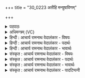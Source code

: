 +++
title = "30_0223 अतीहि मन्युषाविणम्"

+++
<details><summary>पदपाठः</summary>

अ꣡ति꣢꣯। इ꣣हि। मन्युषावि꣡ण꣢म्। म꣣न्यु। सावि꣡न꣢म्। सु꣣षुवाँ꣡स꣢म्। उ꣡प꣢꣯। आ। ई꣣रय। अस्य꣢। रा꣣तौ꣢। सु꣣त꣢म्। पि꣣ब। २२३।
</details>

<details><summary>अधिमन्त्रम् (VC)</summary>

- इन्द्रः
- मेधातिथिः काण्वः
- गायत्री
- षड्जः
- ऐन्द्रं काण्डम्
</details>

<details><summary>हिन्दी : आचार्य रामनाथ वेदालंकार - विषयः</summary>

प्रथम मन्त्र में यह कहा गया है कि इन्द्र किससे सोमरस का पान करे।
</details>

<details><summary>हिन्दी : आचार्य रामनाथ वेदालंकार - पदार्थः</summary>

पदार्थान्वय -  प्रथम—अध्यात्म-पक्ष में। हे इन्द्र परमात्मन् ! आप (मन्युषाविणम्) जो उदासीन भाव से अर्थात् हृदय में प्रीति रखे बिना उपासना करता है, उसे (अति इहि) लाँघ जाइये। (सुषुवांसम्) हार्दिक प्रीति से उपासनारस अभिषुत करनेवाले को (उप-आ-ईरय) अपने समीप ले आइये। (अस्य) इस यजमान के (रातौ) आत्म-समर्पण-प्रवृत्त होने पर (सुतम्) अभिषुत श्रद्धा रस का (पिब) पान कीजिए ॥ द्वितीय—राजा के पक्ष में। हे इन्द्र राजन् ! आप (मन्युषाविणम्) क्रोध उगलनेवाले दुष्ट शत्रु को (अति-इहि)पराजित कीजिए। (सुषुवांसम्) कर-प्रदानरूप सोमयाग करनेवाले प्रजाजन को (उप-आ-ईरय) प्राप्त होकर शुभ कर्मों में प्रेरित कीजिए। (अस्य) इस प्रजाजन के (रातौ) कर-प्रदान के प्रवृत्त होने पर (सुतम्) दिये हुए कर को (पिब) स्वीकार कीजिए। और स्वीकार करके उसे सहस्रगुणित रूप में प्रजा-कल्याण के कार्य में ही व्यय कर दीजिए, जैसे सूर्य भूमिष्ठ रसों को सहस्रगुणित रूप में बरसा देने के लिए ही ग्रहण करता है ॥ तृतीय—अध्ययनाध्यापन के पक्ष में। हे इन्द्र ! विद्युत् के समान तीव्र बुद्धिवाले विद्यार्थी ! तू (मन्युषाविणम्) क्रोध, द्वेष आदि से विद्यादान करनेवाले गुरु को (अति-इहि) त्याग दे, उसके पास विद्या पढ़ने के लिए मत जा। (सुषुवांसम्) प्रेम से विद्यादान करनेवाले के पास ही (उप-आ-ईरय) पहुँचकर विद्या पढ़ने के लिए प्रार्थना कर। (अस्य) उस गुरु के (रातौ) विद्यादान के प्रवृत्त होने पर (सुतम्) ज्ञानरस को (पिब) पी । इससे यह अभिप्राय सूचित होता है कि अध्यापक को छात्रों के प्रति दिव्य मन रखते हुए रमण-पद्धति से पढ़ाना चाहिए। अथर्ववेद में छात्रों की ओर से आचार्य को कहा गया है कि हे वाणी के अधिपति तथा विद्याधन के स्वामी आचार्यप्रवर ! आप दिव्य मन के साथ हमारे बीच में पुनः-पुनः आइये और ऐसी रमण-पद्धति से हमें विद्यादान दीजिए कि सुना हुआ शास्त्र कभी भूलें नहीं (अथ० १।१।२) ॥१॥ इस मन्त्र में श्लेषालङ्कार है ॥१॥
</details>

<details><summary>हिन्दी : आचार्य रामनाथ वेदालंकार - भावार्थः</summary>

भावार्थ -  परमेश्वर उसके श्रद्धारस को स्वीकार नहीं करता, जो उदासीन मन से देता है। राजा भी शत्रु को नहीं, अपितु कर (टैक्स) देनेवाले प्रजाजन को ही बढ़ाता है। गुरुओं को भी सरल पद्धति से और प्रेमपूर्वक ही छात्रों को पढ़ाना चाहिए, जटिल पद्धति से तथा क्रोध-विद्वेष आदि के वशीभूत होकर नहीं ॥१॥
</details>

<details><summary>संस्कृत : आचार्य रामनाथ वेदालंकार - विषयः</summary>

अथेन्द्रः कस्य सोमरसं पिबेदित्याह।
</details>

<details><summary>संस्कृत : आचार्य रामनाथ वेदालंकार - पदार्थः</summary>

पदार्थान्वय -  प्रथमः—अध्यात्मपरः। हे इन्द्र परमेश्वर ! त्वम् (मन्युषाविणम्२) यो मन्युना उन्मनस्त्वेन हार्दिकप्रीतिराहित्येन सुनोति उपास्ते तम् (अति इहि) अतिक्रम्य गच्छ। (सुषुवांसम्) हार्दिकप्रीत्या उपासनारसमभिषुतवन्तम्। षुञ् अभिषवे, लिटः क्वसुः। (उप-आ-ईरय) स्वान्तिके आनय। ईर गतौ कम्पने च, ण्यन्तः। अस्य यजमानस्य (रातौ) आत्मसमर्पणे प्रवृत्ते सति (सुतम्) अभिषुतम् श्रद्धारसम् (पिब) आस्वादय ॥ अथ द्वितीयः—राष्ट्रपरः। हे इन्द्र राजन् ! त्वम् (मन्युषाविणम्) क्रोधोद्वमितारं दुष्टशत्रुम् (अति-इहि) पराजयस्व। (सुषुवांसम्) करप्रदानरूपं सोमसवनं कृतवन्तं प्रजाजनम् (उप-आ-ईरय) उपेत्य शुभकर्मसु प्रेरय। (अस्य) प्रजाजनस्य (रातौ) करप्रदाने प्रवृत्ते सति (सुतम्) अभिषुतं करम् (पिब) स्वीकुरु, स्वीकृत्य च “प्रजानामेव भूत्यर्थं स ताभ्यो बलिमग्रहीत्। “सहस्रगुणमुत्स्रष्टुमादत्ते हि रसं रविः” (रघु० १।१८) इति न्यायेन सहस्रगुणं कृत्वा प्रजाहितायैव व्ययस्व ॥ अथ तृतीयः—अध्ययनाध्यापनपरः। हे इन्द्र विद्युद्वत्तीव्रबुद्धे विद्यैश्वर्यजिज्ञासो विद्यार्थिन्३ ! त्वम् (मन्युषाविणम्) मन्युना कोपविद्वेषादिना सुनोति विद्यां ददाति यस्तं गुरुम् (अति-इहि) अतिक्रमस्व, तत्सकाशे विद्यामध्येतुं मा यासीः। (सुषुवांसम्) यः प्रेम्णा विद्यां ददाति तम् (उप-आ-ईरय) उपेत्य विद्यां दातुं प्रार्थय। (अस्य) प्रेम्णा विद्यादातुः गुरोः (रातौ) विद्यादाने प्रवृत्ते (सुतं) ज्ञानरसं (पिब) आस्वादय। देवेन मनसा रमणपद्धत्या च छात्राणामध्यापनमुचितमिति भावः। यथाह श्रुतिः—“पुन॒रेहि॑ वाचस्पते दे॒वेन॒ मन॑सा स॒ह। वसो॑ष्पते॒ निर॑मय॒ मय्ये॒वास्तु॒ मयि॑ श्रु॒तम्। अथ० १।१।२” इति ॥१॥ अत्र श्लेषालङ्कारः ॥१॥
</details>

<details><summary>संस्कृत : आचार्य रामनाथ वेदालंकार - भावार्थः</summary>

भावार्थ -  परमेश्वरस्तस्य श्रद्धारसं न स्वीकरोति य उदासीनेन मनसा प्रयच्छति। राजापि शत्रुं न, प्रत्युत करप्रदातारं प्रजाजनमेव वर्द्धयति। गुरुभिरपि सरलपद्धत्या प्रेम्णा च छात्राः पाठनीयाः, न तु जटिलपद्धत्या क्रोधविद्वेषादिवशीभूतैर्वा ॥१॥
</details>

<details><summary>संस्कृत : आचार्य रामनाथ वेदालंकार - पादटिप्पनी</summary>

टिप्पनी -   १. ऋ० ८।३२।२१ ‘मुपेरय’ इत्यत्र ‘मुपारणे’, ‘अस्य रातौ’ इत्यत्र च ‘इमं रातं’ इति पाठः। २. अति इहि अतीत्य आगच्छेत्यर्थः। मन्युषाविणं दीप्तस्य सोमस्य अभिषोतारं मेधातिथिं मां प्रति—इति वि०। ३. “(इन्द्रम्) विद्युद्वत्तीव्रबुद्धिम्” इति “(इन्द्र) योगैश्वर्यजिज्ञासो” इति च क्रमेण ऋ० ६।४८।१४ भाष्ये, ऋ० १।१७६।६ भाष्ये च द०।
</details>
